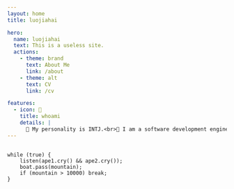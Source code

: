 ```yaml
---
layout: home
title: luojiahai

hero:
  name: luojiahai
  text: This is a useless site.
  actions:
    - theme: brand
      text: About Me
      link: /about
    - theme: alt
      text: CV
      link: /cv

features:
  - icon: 🐷
    title: whoami
    details: |
      🤔 My personality is INTJ.<br>🔭 I am a software development engineer.<br>🌱 I like eating, cooking, and grocery shopping.<br>📫 How to reach me: luo[at]jiahai.co
---
```


##

```ts:line-numbers
while (true) {
    listen(ape1.cry() && ape2.cry());
    boat.pass(mountain);
    if (mountain > 10000) break;
}
```

